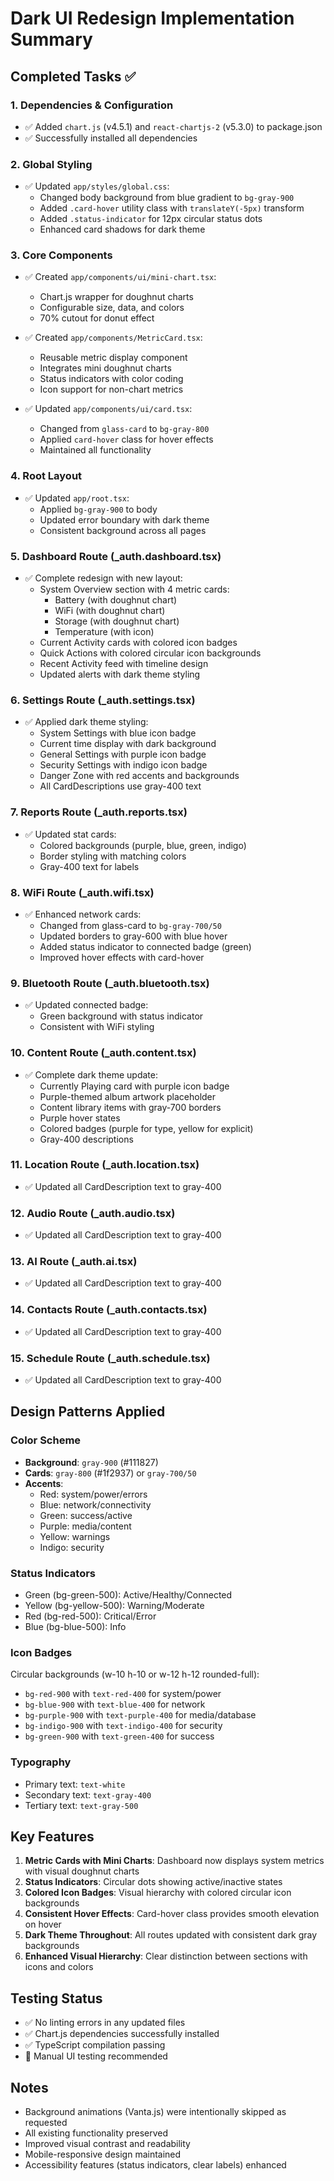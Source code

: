 # Dark UI Redesign Implementation Summary

## Completed Tasks ✅

### 1. Dependencies & Configuration
- ✅ Added `chart.js` (v4.5.1) and `react-chartjs-2` (v5.3.0) to package.json
- ✅ Successfully installed all dependencies

### 2. Global Styling
- ✅ Updated `app/styles/global.css`:
  - Changed body background from blue gradient to `bg-gray-900`
  - Added `.card-hover` utility class with `translateY(-5px)` transform
  - Added `.status-indicator` for 12px circular status dots
  - Enhanced card shadows for dark theme

### 3. Core Components
- ✅ Created `app/components/ui/mini-chart.tsx`:
  - Chart.js wrapper for doughnut charts
  - Configurable size, data, and colors
  - 70% cutout for donut effect

- ✅ Created `app/components/MetricCard.tsx`:
  - Reusable metric display component
  - Integrates mini doughnut charts
  - Status indicators with color coding
  - Icon support for non-chart metrics

- ✅ Updated `app/components/ui/card.tsx`:
  - Changed from `glass-card` to `bg-gray-800`
  - Applied `card-hover` class for hover effects
  - Maintained all functionality

### 4. Root Layout
- ✅ Updated `app/root.tsx`:
  - Applied `bg-gray-900` to body
  - Updated error boundary with dark theme
  - Consistent background across all pages

### 5. Dashboard Route (_auth.dashboard.tsx)
- ✅ Complete redesign with new layout:
  - System Overview section with 4 metric cards:
    - Battery (with doughnut chart)
    - WiFi (with doughnut chart)
    - Storage (with doughnut chart)
    - Temperature (with icon)
  - Current Activity cards with colored icon badges
  - Quick Actions with colored circular icon backgrounds
  - Recent Activity feed with timeline design
  - Updated alerts with dark theme styling

### 6. Settings Route (_auth.settings.tsx)
- ✅ Applied dark theme styling:
  - System Settings with blue icon badge
  - Current time display with dark background
  - General Settings with purple icon badge
  - Security Settings with indigo icon badge
  - Danger Zone with red accents and backgrounds
  - All CardDescriptions use gray-400 text

### 7. Reports Route (_auth.reports.tsx)
- ✅ Updated stat cards:
  - Colored backgrounds (purple, blue, green, indigo)
  - Border styling with matching colors
  - Gray-400 text for labels

### 8. WiFi Route (_auth.wifi.tsx)
- ✅ Enhanced network cards:
  - Changed from glass-card to `bg-gray-700/50`
  - Updated borders to gray-600 with blue hover
  - Added status indicator to connected badge (green)
  - Improved hover effects with card-hover

### 9. Bluetooth Route (_auth.bluetooth.tsx)
- ✅ Updated connected badge:
  - Green background with status indicator
  - Consistent with WiFi styling

### 10. Content Route (_auth.content.tsx)
- ✅ Complete dark theme update:
  - Currently Playing card with purple icon badge
  - Purple-themed album artwork placeholder
  - Content library items with gray-700 borders
  - Purple hover states
  - Colored badges (purple for type, yellow for explicit)
  - Gray-400 descriptions

### 11. Location Route (_auth.location.tsx)
- ✅ Updated all CardDescription text to gray-400

### 12. Audio Route (_auth.audio.tsx)
- ✅ Updated all CardDescription text to gray-400

### 13. AI Route (_auth.ai.tsx)
- ✅ Updated all CardDescription text to gray-400

### 14. Contacts Route (_auth.contacts.tsx)
- ✅ Updated all CardDescription text to gray-400

### 15. Schedule Route (_auth.schedule.tsx)
- ✅ Updated all CardDescription text to gray-400

## Design Patterns Applied

### Color Scheme
- **Background**: `gray-900` (#111827)
- **Cards**: `gray-800` (#1f2937) or `gray-700/50`
- **Accents**: 
  - Red: system/power/errors
  - Blue: network/connectivity
  - Green: success/active
  - Purple: media/content
  - Yellow: warnings
  - Indigo: security

### Status Indicators
- Green (bg-green-500): Active/Healthy/Connected
- Yellow (bg-yellow-500): Warning/Moderate
- Red (bg-red-500): Critical/Error
- Blue (bg-blue-500): Info

### Icon Badges
Circular backgrounds (w-10 h-10 or w-12 h-12 rounded-full):
- `bg-red-900` with `text-red-400` for system/power
- `bg-blue-900` with `text-blue-400` for network
- `bg-purple-900` with `text-purple-400` for media/database
- `bg-indigo-900` with `text-indigo-400` for security
- `bg-green-900` with `text-green-400` for success

### Typography
- Primary text: `text-white`
- Secondary text: `text-gray-400`
- Tertiary text: `text-gray-500`

## Key Features

1. **Metric Cards with Mini Charts**: Dashboard now displays system metrics with visual doughnut charts
2. **Status Indicators**: Circular dots showing active/inactive states
3. **Colored Icon Badges**: Visual hierarchy with colored circular icon backgrounds
4. **Consistent Hover Effects**: Card-hover class provides smooth elevation on hover
5. **Dark Theme Throughout**: All routes updated with consistent dark gray backgrounds
6. **Enhanced Visual Hierarchy**: Clear distinction between sections with icons and colors

## Testing Status

- ✅ No linting errors in any updated files
- ✅ Chart.js dependencies successfully installed
- ✅ TypeScript compilation passing
- 🔄 Manual UI testing recommended

## Notes

- Background animations (Vanta.js) were intentionally skipped as requested
- All existing functionality preserved
- Improved visual contrast and readability
- Mobile-responsive design maintained
- Accessibility features (status indicators, clear labels) enhanced

